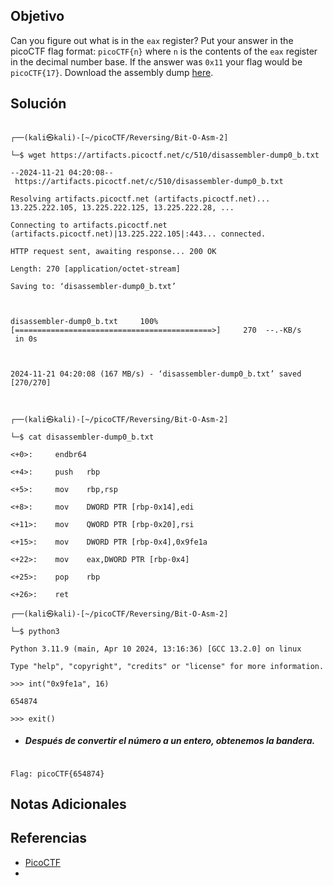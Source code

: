 ## Objetivo

Can you figure out what is in the `eax` register? Put your answer in the picoCTF flag format: `picoCTF{n}` where `n` is the contents of the `eax` register in the decimal number base. If the answer was `0x11` your flag would be `picoCTF{17}`. Download the assembly dump [here](https://artifacts.picoctf.net/c/510/disassembler-dump0_b.txt).

## Solución

```

┌──(kali㉿kali)-[~/picoCTF/Reversing/Bit-O-Asm-2]

└─$ wget https://artifacts.picoctf.net/c/510/disassembler-dump0_b.txt

--2024-11-21 04:20:08--  https://artifacts.picoctf.net/c/510/disassembler-dump0_b.txt

Resolving artifacts.picoctf.net (artifacts.picoctf.net)... 13.225.222.105, 13.225.222.125, 13.225.222.28, ...

Connecting to artifacts.picoctf.net (artifacts.picoctf.net)|13.225.222.105|:443... connected.

HTTP request sent, awaiting response... 200 OK

Length: 270 [application/octet-stream]

Saving to: ‘disassembler-dump0_b.txt’

  

disassembler-dump0_b.txt     100%[============================================>]     270  --.-KB/s    in 0s      

  

2024-11-21 04:20:08 (167 MB/s) - ‘disassembler-dump0_b.txt’ saved [270/270]

  

┌──(kali㉿kali)-[~/picoCTF/Reversing/Bit-O-Asm-2]

└─$ cat disassembler-dump0_b.txt

<+0>:     endbr64

<+4>:     push   rbp

<+5>:     mov    rbp,rsp

<+8>:     mov    DWORD PTR [rbp-0x14],edi

<+11>:    mov    QWORD PTR [rbp-0x20],rsi

<+15>:    mov    DWORD PTR [rbp-0x4],0x9fe1a

<+22>:    mov    eax,DWORD PTR [rbp-0x4]

<+25>:    pop    rbp

<+26>:    ret

┌──(kali㉿kali)-[~/picoCTF/Reversing/Bit-O-Asm-2]

└─$ python3

Python 3.11.9 (main, Apr 10 2024, 13:16:36) [GCC 13.2.0] on linux

Type "help", "copyright", "credits" or "license" for more information.

>>> int("0x9fe1a", 16)

654874

>>> exit()

```

  

- ##### Después de convertir el número a un entero, obtenemos la bandera.

```

Flag: picoCTF{654874}

```

## Notas Adicionales

## Referencias

- [PicoCTF](https://play.picoctf.org)
- 